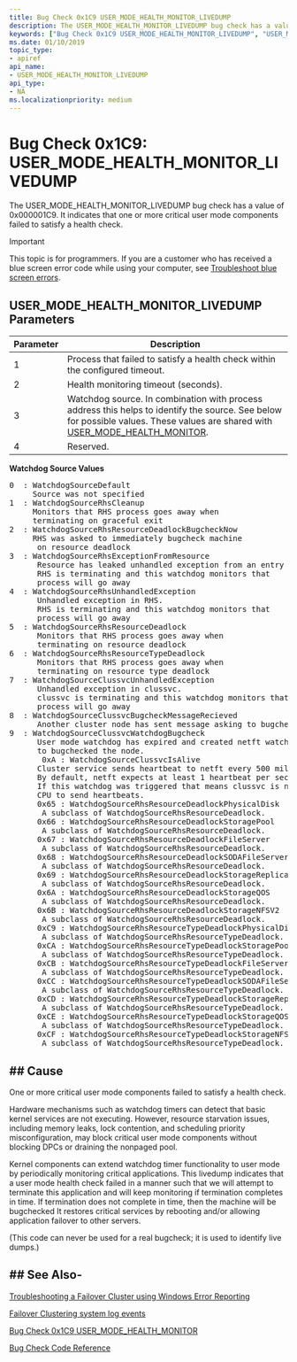 ```yaml
---
title: Bug Check 0x1C9 USER_MODE_HEALTH_MONITOR_LIVEDUMP
description: The USER_MODE_HEALTH_MONITOR_LIVEDUMP bug check has a value of 0x000001C9. It indicates that one or more critical user mode components failed to satisfy a health check.
keywords: ["Bug Check 0x1C9 USER_MODE_HEALTH_MONITOR_LIVEDUMP", "USER_MODE_HEALTH_MONITOR_LIVEDUMP"]
ms.date: 01/10/2019
topic_type:
- apiref
api_name:
- USER_MODE_HEALTH_MONITOR_LIVEDUMP
api_type:
- NA
ms.localizationpriority: medium
---
```


# Bug Check 0x1C9: USER\_MODE\_HEALTH\_MONITOR\_LIVEDUMP

The USER\_MODE\_HEALTH\_MONITOR\_LIVEDUMP bug check has a value of 0x000001C9. It indicates that one or more critical user mode components failed to satisfy a health check.

> [!IMPORTANT]
> This topic is for programmers. If you are a customer who has received a blue screen error code while using your computer, see [Troubleshoot blue screen errors](https://www.windows.com/stopcode).

## USER\_MODE\_HEALTH\_MONITOR\_LIVEDUMP Parameters

|Parameter|Description|
|--- |--- |
|1| Process that failed to satisfy a health check within the configured timeout.| 
|2| Health monitoring timeout (seconds).| 
|3| Watchdog source. In combination with process address this helps to identify the source. See below for possible values. These values are shared with  [USER_MODE_HEALTH_MONITOR](bug-check-0x9e--user-mode-health-monitor.md).| 
|4| Reserved. |

**Watchdog Source Values**

<pre>
0  : WatchdogSourceDefault
     Source was not specified
1  : WatchdogSourceRhsCleanup
     Monitors that RHS process goes away when
     terminating on graceful exit
2  : WatchdogSourceRhsResourceDeadlockBugcheckNow
     RHS was asked to immediately bugcheck machine
      on resource deadlock
3  : WatchdogSourceRhsExceptionFromResource
      Resource has leaked unhandled exception from an entry point,
      RHS is terminating and this watchdog monitors that
      process will go away
4  : WatchdogSourceRhsUnhandledException
      Unhandled exception in RHS.
      RHS is terminating and this watchdog monitors that
      process will go away
5  : WatchdogSourceRhsResourceDeadlock
      Monitors that RHS process goes away when
      terminating on resource deadlock
6  : WatchdogSourceRhsResourceTypeDeadlock
      Monitors that RHS process goes away when
      terminating on resource type deadlock
7  : WatchdogSourceClussvcUnhandledException
      Unhandled exception in clussvc.
      clussvc is terminating and this watchdog monitors that
      process will go away
8  : WatchdogSourceClussvcBugcheckMessageRecieved
      Another cluster node has sent message asking to bugcheck this node.
9  : WatchdogSourceClussvcWatchdogBugcheck
      User mode watchdog has expired and created netft watchdog
      to bugchecked the node.
       0xA : WatchdogSourceClussvcIsAlive
      Cluster service sends heartbeat to netft every 500 millseconds.
      By default, netft expects at least 1 heartbeat per second.
      If this watchdog was triggered that means clussvc is not getting
      CPU to send heartbeats.
      0x65 : WatchdogSourceRhsResourceDeadlockPhysicalDisk
       A subclass of WatchdogSourceRhsResourceDeadlock.
      0x66 : WatchdogSourceRhsResourceDeadlockStoragePool
       A subclass of WatchdogSourceRhsResourceDeadlock.
      0x67 : WatchdogSourceRhsResourceDeadlockFileServer
       A subclass of WatchdogSourceRhsResourceDeadlock.
      0x68 : WatchdogSourceRhsResourceDeadlockSODAFileServer
       A subclass of WatchdogSourceRhsResourceDeadlock.
      0x69 : WatchdogSourceRhsResourceDeadlockStorageReplica
       A subclass of WatchdogSourceRhsResourceDeadlock.
      0x6A : WatchdogSourceRhsResourceDeadlockStorageQOS
       A subclass of WatchdogSourceRhsResourceDeadlock.
      0x6B : WatchdogSourceRhsResourceDeadlockStorageNFSV2
       A subclass of WatchdogSourceRhsResourceDeadlock.
      0xC9 : WatchdogSourceRhsResourceTypeDeadlockPhysicalDisk
       A subclass of WatchdogSourceRhsResourceTypeDeadlock.
      0xCA : WatchdogSourceRhsResourceTypeDeadlockStoragePool
       A subclass of WatchdogSourceRhsResourceTypeDeadlock.
      0xCB : WatchdogSourceRhsResourceTypeDeadlockFileServer
       A subclass of WatchdogSourceRhsResourceTypeDeadlock.
      0xCC : WatchdogSourceRhsResourceTypeDeadlockSODAFileServer
       A subclass of WatchdogSourceRhsResourceTypeDeadlock.
      0xCD : WatchdogSourceRhsResourceTypeDeadlockStorageReplica
       A subclass of WatchdogSourceRhsResourceTypeDeadlock.
      0xCE : WatchdogSourceRhsResourceTypeDeadlockStorageQOS
       A subclass of WatchdogSourceRhsResourceTypeDeadlock.
      0xCF : WatchdogSourceRhsResourceTypeDeadlockStorageNFSV2
       A subclass of WatchdogSourceRhsResourceTypeDeadlock.
</pre>

## ## Cause
One or more critical user mode components failed to satisfy a health check.

Hardware mechanisms such as watchdog timers can detect that basic kernel 
services are not executing. However, resource starvation issues, including 
memory leaks, lock contention, and scheduling priority misconfiguration, 
may block critical user mode components without blocking DPCs or 
draining the nonpaged pool. 

Kernel components can extend watchdog timer functionality to user mode 
by periodically monitoring critical applications. This livedump indicates 
that a user mode health check failed in a manner such that we will attempt 
to terminate this application and will keep monitoring if termination completes 
in time. If termination does not complete in time, then the machine will be bugchecked 
It restores critical services by rebooting and/or allowing application failover 
to other servers. 

(This code can never be used for a real bugcheck; it is used to identify live dumps.)


## ## See Also-

[Troubleshooting a Failover Cluster using Windows Error Reporting](/windows-server/failover-clustering/troubleshooting-using-wer-reports)

[Failover Clustering system log events](/windows-server/failover-clustering/system-events)

[Bug Check 0x1C9 USER_MODE_HEALTH_MONITOR](bug-check-0x9e--user-mode-health-monitor.md)

[Bug Check Code Reference](bug-check-code-reference2.md)

